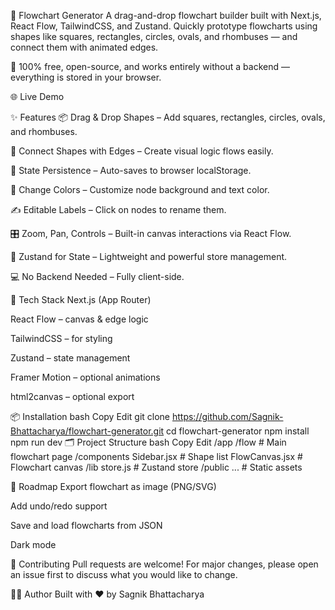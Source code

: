 
🧩 Flowchart Generator
A drag-and-drop flowchart builder built with Next.js, React Flow, TailwindCSS, and Zustand. Quickly prototype flowcharts using shapes like squares, rectangles, circles, ovals, and rhombuses — and connect them with animated edges.

🚀 100% free, open-source, and works entirely without a backend — everything is stored in your browser.

🌐 Live Demo
<!-- replace with actual URL -->

✨ Features
📦 Drag & Drop Shapes – Add squares, rectangles, circles, ovals, and rhombuses.

🔗 Connect Shapes with Edges – Create visual logic flows easily.

💾 State Persistence – Auto-saves to browser localStorage.

🎨 Change Colors – Customize node background and text color.

✍️ Editable Labels – Click on nodes to rename them.

🎛️ Zoom, Pan, Controls – Built-in canvas interactions via React Flow.

🧠 Zustand for State – Lightweight and powerful store management.

💻 No Backend Needed – Fully client-side.

🧱 Tech Stack
Next.js (App Router)

React Flow – canvas & edge logic

TailwindCSS – for styling

Zustand – state management

Framer Motion – optional animations

html2canvas – optional export

📦 Installation
bash
Copy
Edit
git clone https://github.com/Sagnik-Bhattacharya/flowchart-generator.git
cd flowchart-generator
npm install
npm run dev
🗂️ Project Structure
bash
Copy
Edit
/app
  /flow              # Main flowchart page
/components
  Sidebar.jsx        # Shape list
  FlowCanvas.jsx     # Flowchart canvas
/lib
  store.js           # Zustand store
/public
  ...                # Static assets


🚀 Roadmap
 Export flowchart as image (PNG/SVG)

 Add undo/redo support

 Save and load flowcharts from JSON

 Dark mode


🙌 Contributing
Pull requests are welcome! For major changes, please open an issue first to discuss what you would like to change.

👨‍💻 Author
Built with ❤️ by Sagnik Bhattacharya